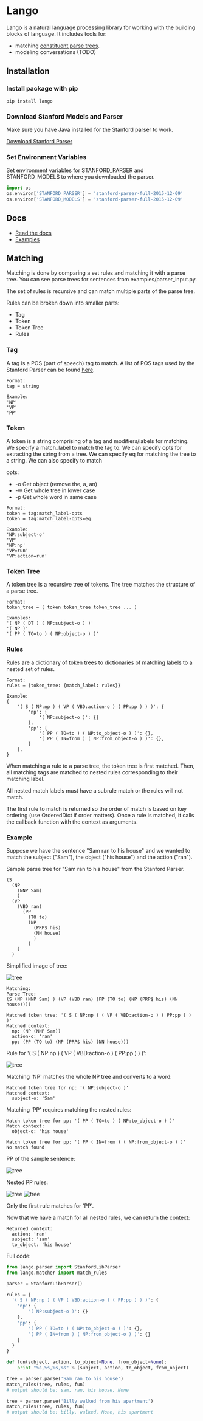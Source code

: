 # Lango

Lango is a natural language processing library for working with the building blocks of language. It includes tools for:

* matching [constituent parse trees](https://en.wikipedia.org/wiki/Parse_tree#Constituency-based_parse_trees). 
* modeling conversations (TODO)

## Installation

### Install package with pip

```
pip install lango
```

### Download Stanford Models and Parser

Make sure you have Java installed for the Stanford parser to work.

[Download Stanford Parser](http://nlp.stanford.edu/software/stanford-parser-full-2015-12-09.zip)

### Set Environment Variables

Set environment variables for STANFORD_PARSER and STANFORD_MODELS to where you
downloaded the parser.

```python
import os
os.environ['STANFORD_PARSER'] = 'stanford-parser-full-2015-12-09'
os.environ['STANFORD_MODELS'] = 'stanford-parser-full-2015-12-09'
```

## Docs

- [Read the docs](http://lango.readthedocs.io/en/latest/)
- [Examples](http://github.com/ayoungprogrammer/lango/tree/master/examples)

## Matching

Matching is done by comparing a set rules and matching it with a parse tree. You
can see parse trees for sentences from examples/parser_input.py. 

The set of rules is recursive and can match multiple parts of the parse tree.

Rules can be broken down into smaller parts:
- Tag
- Token
- Token Tree
- Rules

### Tag

A tag is a POS (part of speech) tag to match. A list of POS tags used by the Stanford Parser can be found [here](https://www.ling.upenn.edu/courses/Fall_2003/ling001/penn_treebank_pos.html).

```
Format:
tag = string

Example:
'NP'
'VP'
'PP'
```

### Token

A token is a string comprising of a tag and modifiers/labels for matching. We specify a match_label to match the tag to. We can specify opts for extracting the string from a tree. We can specify eq for 
matching the tree to a string.
We can also specify to match

opts:
- -o Get object (remove the, a, an)
- -w Get whole tree in lower case
- -p Get whole word in same case

```
Format:
token = tag:match_label-opts
token = tag:match_label-opts=eq

Example: 
'NP:subject-o'
'VP'
'NP:np'
'VP=run'
'VP:action=run'
```

### Token Tree

A token tree is a recursive tree of tokens. The tree matches the structure of a parse tree.

```
Format:
token_tree = ( token token_tree token_tree ... )

Examples: 
'( NP ( DT ) ( NP:subject-o ) )'
'( NP )'
'( PP ( TO=to ) ( NP:object-o ) )'
```

### Rules

Rules are a dictionary of token trees to dictionaries of matching labels to a 
nested set of rules. 

```
Format:
rules = {token_tree: {match_label: rules}}

Example: 
{
    '( S ( NP:np ) ( VP ( VBD:action-o ) ( PP:pp ) ) )': {
        'np': {
            '( NP:subject-o )': {}
        },
        'pp': {
            '( PP ( TO=to ) ( NP:to_object-o ) )': {},
            '( PP ( IN=from ) ( NP:from_object-o ) )': {},
        }
    },
}
```

When matching a rule to a parse tree, the token tree is first matched. Then, all
matching tags are matched to nested rules corresponding to their matching label.

All nested match labels must have a subrule match or the rules will not match.

The first rule to match is returned so the order of match is based on key 
ordering (use OrderedDict if order matters). Once a rule is matched, it calls
the callback function with the context as arguments.

### Example

Suppose we have the sentence "Sam ran to his house" and we wanted to match the
subject ("Sam"), the object ("his house") and the action ("ran"). 

Sample parse tree for "Sam ran to his house" from the Stanford Parser. 

```
(S
  (NP 
    (NNP Sam)
    )
  (VP
    (VBD ran)
      (PP 
        (TO to)
        (NP
          (PRP$ his)
          (NN house)
          )
        )
    )
  )
```

Simplified image of tree:

![tree](/docs/_static/img/sent_tree.png)

```
Matching:
Parse Tree: 
(S (NP (NNP Sam) ) (VP (VBD ran) (PP (TO to) (NP (PRP$ his) (NN house))))

Matched token tree: '( S ( NP:np ) ( VP ( VBD:action-o ) ( PP:pp ) ) )'
Matched context: 
  np: (NP (NNP Sam))
  action-o: 'ran'
  pp: (PP (TO to) (NP (PRP$ his) (NN house)))
```

Rule for '( S ( NP:np ) ( VP ( VBD:action-o ) ( PP:pp ) ) )':

![tree](/docs/_static/img/rule_tree_1.png)

Matching 'NP' matches the whole NP tree and converts to a word:

```
Matched token tree for np: '( NP:subject-o )'
Matched context:
  subject-o: 'Sam'
```

Matching 'PP' requires matching the nested rules:

```
Match token tree for pp: '( PP ( TO=to ) ( NP:to_object-o ) )'
Match context:
  object-o: 'his house'

Match token tree for pp: '( PP ( IN=from ) ( NP:from_object-o ) )'
No match found
```
PP of the sample sentence:

![tree](/docs/_static/img/sent_tree_pp.png)

Nested PP rules:

![tree](/docs/_static/img/rule_tree_2.png)
![tree](/docs/_static/img/rule_tree_3.png)

Only the first rule matches for 'PP'.

Now that we have a match for all nested rules, we can return the context:
```
Returned context:
  action: 'ran'
  subject: 'sam'
  to_object: 'his house'
```

Full code:

```python
from lango.parser import StanfordLibParser
from lango.matcher import match_rules

parser = StanfordLibParser()

rules = {
  '( S ( NP:np ) ( VP ( VBD:action-o ) ( PP:pp ) ) )': {
    'np': {
        '( NP:subject-o )': {}
    },
    'pp': {
        '( PP ( TO=to ) ( NP:to_object-o ) )': {},
        '( PP ( IN=from ) ( NP:from_object-o ) )': {}
    }
  }
}

def fun(subject, action, to_object=None, from_object=None):
    print "%s,%s,%s,%s" % (subject, action, to_object, from_object)

tree = parser.parse('Sam ran to his house')
match_rules(tree, rules, fun)
# output should be: sam, ran, his house, None

tree = parser.parse('Billy walked from his apartment')
match_rules(tree, rules, fun)
# output should be: billy, walked, None, his apartment
```
